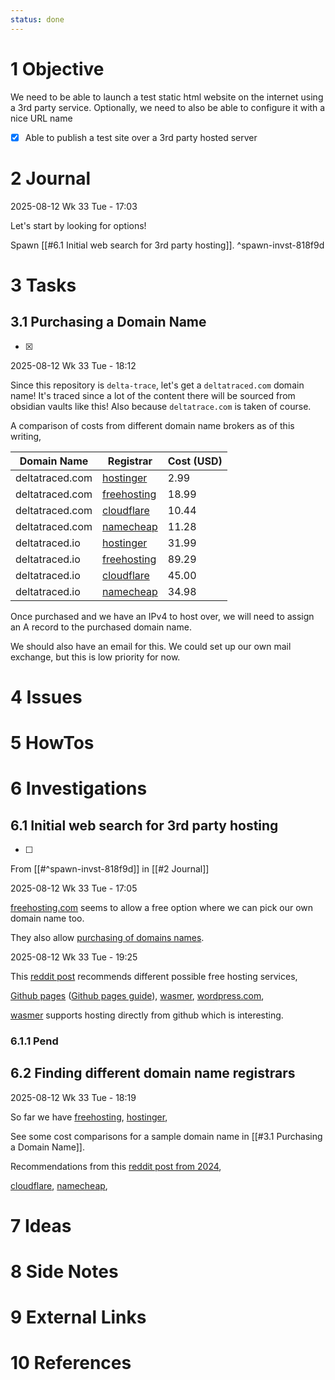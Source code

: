 ```yaml
---
status: done
---
```


# 1 Objective

We need to be able to launch a test static html website on the internet using a 3rd party service. Optionally, we need to also be able to configure it with a nice URL name

- [x] Able to publish a test site over a 3rd party hosted server

# 2 Journal

2025-08-12 Wk 33 Tue - 17:03

Let's start by looking for options!

Spawn [[#6.1 Initial web search for 3rd party hosting]]. ^spawn-invst-818f9d

# 3 Tasks

## 3.1 Purchasing a Domain Name

- [x] 

2025-08-12 Wk 33 Tue - 18:12

Since this repository is `delta-trace`, let's get a `deltatraced.com` domain name! It's traced since a lot of the content there will be sourced from obsidian vaults like this! Also because `deltatrace.com` is taken of course.

A comparison of costs from different domain name brokers as of this writing,

| Domain Name     | Registrar                                                                                                | Cost (USD) |
| --------------- | -------------------------------------------------------------------------------------------------------- | ---------- |
| deltatraced.com | [hostinger](https://www.hostinger.com/domain-name-results?domain=deltatraced&from=domain-name-search)    | 2.99       |
| deltatraced.com | [freehosting](https://www.freehosting.com/client/cart.php?a=add&domain=register)                         | 18.99      |
| deltatraced.com | [cloudflare](https://domains.cloudflare.com/?domain=deltatraced.com)                                     | 10.44      |
| deltatraced.com | [namecheap](https://www.namecheap.com/domains/registration/results/?domain=deltatraced.com)              | 11.28      |
| deltatraced.io  | [hostinger](https://www.hostinger.com/domain-name-results?domain=deltatraced.io&from=domain-name-search) | 31.99      |
| deltatraced.io  | [freehosting](https://www.freehosting.com/client/cart.php?a=add&domain=register)                         | 89.29      |
| deltatraced.io  | [cloudflare](https://domains.cloudflare.com/?domain=deltatraced.io)                                      | 45.00      |
| deltatraced.io  | [namecheap](https://www.namecheap.com/domains/registration/results/?domain=deltatraced.io)               | 34.98      |

Once purchased and we have an IPv4 to host over, we will need to assign an A record to the purchased domain name. 

We should also have an email for this. We could set up our own mail exchange, but this is low priority for now.

# 4 Issues

# 5 HowTos

# 6 Investigations

## 6.1 Initial web search for 3rd party hosting

- [ ] 

From [[#^spawn-invst-818f9d]] in [[#2 Journal]]

2025-08-12 Wk 33 Tue - 17:05

[freehosting.com](https://freehosting.com/) seems to allow a free option where we can pick our own domain name too.

They also allow [purchasing of domains names](https://www.freehosting.com/client/cart.php?a=add&domain=register).

2025-08-12 Wk 33 Tue - 19:25

This [reddit post](https://www.reddit.com/r/software/comments/1i0av3m/whats_the_best_free_hosting_site_for_a_basic_site/) recommends different possible free hosting services,

[Github pages](https://docs.github.com/en/pages) ([Github pages guide](https://docs.github.com/en/pages/configuring-a-custom-domain-for-your-github-pages-site)),  [wasmer](https://wasmer.io/free-web-hosting), [wordpress.com](https://www.wordpress.com),

[wasmer](https://wasmer.io/free-web-hosting) supports hosting directly from github which is interesting.


### 6.1.1 Pend

## 6.2 Finding different domain name registrars

2025-08-12 Wk 33 Tue - 18:19

So far we have [freehosting](https://www.freehosting.com/), [hostinger](https://www.hostinger.com/domain-name-results), 

See some cost comparisons for a sample domain name in [[#3.1 Purchasing a Domain Name]].

Recommendations from this [reddit post from 2024](https://www.reddit.com/r/webdev/comments/1bjfqse/whats_the_best_domain_registrar_in_2024/),

[cloudflare](https://domains.cloudflare.com/), [namecheap](https://www.namecheap.com/), 

# 7 Ideas

# 8 Side Notes
# 9 External Links

# 10 References